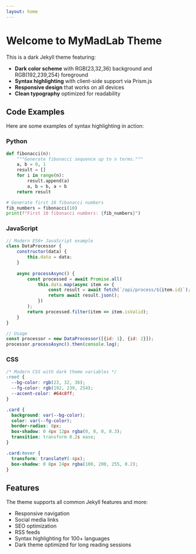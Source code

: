 ```yaml
---
layout: home
---
```


# Welcome to MyMadLab Theme

This is a dark Jekyll theme featuring:

- **Dark color scheme** with RGB(23,32,36) background and RGB(192,239,254) foreground
- **Syntax highlighting** with client-side support via Prism.js
- **Responsive design** that works on all devices
- **Clean typography** optimized for readability

## Code Examples

Here are some examples of syntax highlighting in action:

### Python
```python
def fibonacci(n):
    """Generate fibonacci sequence up to n terms."""
    a, b = 0, 1
    result = []
    for i in range(n):
        result.append(a)
        a, b = b, a + b
    return result

# Generate first 10 fibonacci numbers
fib_numbers = fibonacci(10)
print(f"First 10 fibonacci numbers: {fib_numbers}")
```

### JavaScript
```javascript
// Modern ES6+ JavaScript example
class DataProcessor {
    constructor(data) {
        this.data = data;
    }
    
    async processAsync() {
        const processed = await Promise.all(
            this.data.map(async item => {
                const result = await fetch(`/api/process/${item.id}`);
                return await result.json();
            })
        );
        return processed.filter(item => item.isValid);
    }
}

// Usage
const processor = new DataProcessor([{id: 1}, {id: 2}]);
processor.processAsync().then(console.log);
```

### CSS
```css
/* Modern CSS with dark theme variables */
:root {
  --bg-color: rgb(23, 32, 36);
  --fg-color: rgb(192, 239, 254);
  --accent-color: #64c8ff;
}

.card {
  background: var(--bg-color);
  color: var(--fg-color);
  border-radius: 8px;
  box-shadow: 0 4px 12px rgba(0, 0, 0, 0.3);
  transition: transform 0.2s ease;
}

.card:hover {
  transform: translateY(-4px);
  box-shadow: 0 8px 24px rgba(100, 200, 255, 0.2);
}
```

## Features

The theme supports all common Jekyll features and more:

- Responsive navigation
- Social media links
- SEO optimization
- RSS feeds
- Syntax highlighting for 100+ languages
- Dark theme optimized for long reading sessions